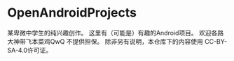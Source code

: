 # OpenAndroidProjects
某卑微中学生的纯兴趣创作。 这里有（可能是）有趣的Android项目。 欢迎各路大神带飞本菜鸡QwQ  不提供担保。 除非另有说明，本仓库下的内容使用 CC-BY-SA-4.0许可证。
